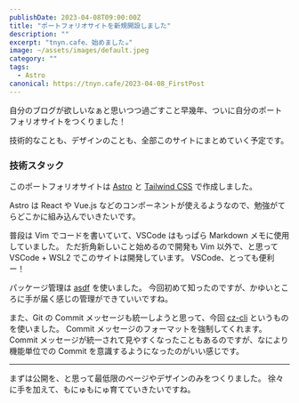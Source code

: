 ```yaml
---
publishDate: 2023-04-08T09:00:00Z
title: "ポートフォリオサイトを新規開設しました"
description: ""
excerpt: "tnyn.cafe、始めました☕"
image: ~/assets/images/default.jpeg
category: ""
tags:
  - Astro
canonical: https://tnyn.cafe/2023-04-08_FirstPost
---
```


自分のブログが欲しいなぁと思いつつ過ごすこと早幾年、ついに自分のポートフォリオサイトをつくりました！

技術的なことも、デザインのことも、全部このサイトにまとめていく予定です。

### 技術スタック

このポートフォリオサイトは [Astro](https://astro.build/) と [Tailwind CSS](https://astro.build/) で作成しました。

Astro は React や Vue.js などのコンポーネントが使えるようなので、勉強がてらどこかに組み込んでいきたいです。

普段は Vim でコードを書いていて、VSCode はもっぱら Markdown メモに使用していました。
ただ折角新しいこと始めるので開発も Vim 以外で、と思って VSCode + WSL2 でこのサイトは開発しています。
VSCode、とっても便利ー！

パッケージ管理は [asdf](https://asdf-vm.com/) を使いました。
今回初めて知ったのですが、かゆいところに手が届く感じの管理ができていいですね。

また、Git の Commit メッセージも統一しようと思って、今回 [cz-cli](https://github.com/commitizen/cz-cli) というものを使いました。
Commit メッセージのフォーマットを強制してくれます。
Commit メッセージが統一されて見やすくなったこともあるのですが、なにより機能単位での Commit を意識するようになったのがいい感じです。

---

まずは公開を、と思って最低限のページやデザインのみをつくりました。
徐々に手を加えて、もにゅもにゅ育てていきたいですね。
